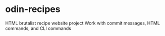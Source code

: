 # odin-recipes
HTML brutalist recipe website project
Work with commit messages, HTML commands, and CLI commands
